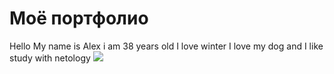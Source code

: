 # Моё портфолио
Hello
My name is Alex 
i am 38 years old
I love winter
I love my dog
and I like study with netology
![](img/IMG_5334.jpg)